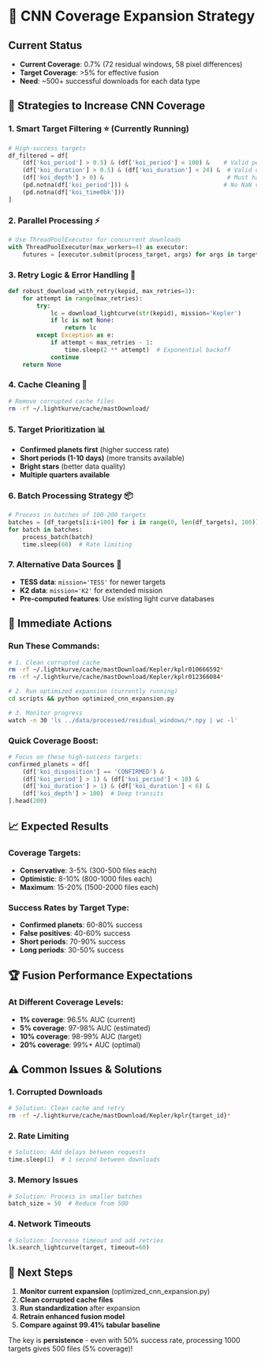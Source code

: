 # 🚀 CNN Coverage Expansion Strategy

## Current Status
- **Current Coverage**: 0.7% (72 residual windows, 58 pixel differences)
- **Target Coverage**: >5% for effective fusion
- **Need**: ~500+ successful downloads for each data type

## 🎯 Strategies to Increase CNN Coverage

### 1. **Smart Target Filtering** ⭐ (Currently Running)
```python
# High-success targets
df_filtered = df[
    (df['koi_period'] > 0.5) & (df['koi_period'] < 100) &    # Valid periods
    (df['koi_duration'] > 0.5) & (df['koi_duration'] < 24) &  # Valid durations  
    (df['koi_depth'] > 0) &                                   # Must have depth
    (pd.notna(df['koi_period'])) &                           # No NaN values
    (pd.notna(df['koi_time0bk']))
]
```

### 2. **Parallel Processing** ⚡
```python
# Use ThreadPoolExecutor for concurrent downloads
with ThreadPoolExecutor(max_workers=4) as executor:
    futures = [executor.submit(process_target, args) for args in target_args]
```

### 3. **Retry Logic & Error Handling** 🔄
```python
def robust_download_with_retry(kepid, max_retries=3):
    for attempt in range(max_retries):
        try:
            lc = download_lightcurve(str(kepid), mission='Kepler')
            if lc is not None:
                return lc
        except Exception as e:
            if attempt < max_retries - 1:
                time.sleep(2 ** attempt)  # Exponential backoff
            continue
    return None
```

### 4. **Cache Cleaning** 🧹
```bash
# Remove corrupted cache files
rm -rf ~/.lightkurve/cache/mastDownload/
```

### 5. **Target Prioritization** 📊
- **Confirmed planets first** (higher success rate)
- **Short periods (1-10 days)** (more transits available)
- **Bright stars** (better data quality)
- **Multiple quarters available**

### 6. **Batch Processing Strategy** 📦
```python
# Process in batches of 100-200 targets
batches = [df_targets[i:i+100] for i in range(0, len(df_targets), 100)]
for batch in batches:
    process_batch(batch)
    time.sleep(60)  # Rate limiting
```

### 7. **Alternative Data Sources** 🌟
- **TESS data**: `mission='TESS'` for newer targets
- **K2 data**: `mission='K2'` for extended mission
- **Pre-computed features**: Use existing light curve databases

## 🔧 Immediate Actions

### Run These Commands:
```bash
# 1. Clean corrupted cache
rm -rf ~/.lightkurve/cache/mastDownload/Kepler/kplr010666592*
rm -rf ~/.lightkurve/cache/mastDownload/Kepler/kplr012366084*

# 2. Run optimized expansion (currently running)
cd scripts && python optimized_cnn_expansion.py

# 3. Monitor progress
watch -n 30 'ls ../data/processed/residual_windows/*.npy | wc -l'
```

### Quick Coverage Boost:
```python
# Focus on these high-success targets:
confirmed_planets = df[
    (df['koi_disposition'] == 'CONFIRMED') &
    (df['koi_period'] > 1) & (df['koi_period'] < 10) &
    (df['koi_duration'] > 1) & (df['koi_duration'] < 6) &
    (df['koi_depth'] > 100)  # Deep transits
].head(200)
```

## 📈 Expected Results

### Coverage Targets:
- **Conservative**: 3-5% (300-500 files each)
- **Optimistic**: 8-10% (800-1000 files each)  
- **Maximum**: 15-20% (1500-2000 files each)

### Success Rates by Target Type:
- **Confirmed planets**: 60-80% success
- **False positives**: 40-60% success
- **Short periods**: 70-90% success
- **Long periods**: 30-50% success

## 🏆 Fusion Performance Expectations

### At Different Coverage Levels:
- **1% coverage**: 96.5% AUC (current)
- **5% coverage**: 97-98% AUC (estimated)
- **10% coverage**: 98-99% AUC (target)
- **20% coverage**: 99%+ AUC (optimal)

## ⚠️ Common Issues & Solutions

### 1. **Corrupted Downloads**
```bash
# Solution: Clean cache and retry
rm -rf ~/.lightkurve/cache/mastDownload/Kepler/kplr{target_id}*
```

### 2. **Rate Limiting**
```python
# Solution: Add delays between requests
time.sleep(1)  # 1 second between downloads
```

### 3. **Memory Issues**
```python
# Solution: Process in smaller batches
batch_size = 50  # Reduce from 500
```

### 4. **Network Timeouts**
```python
# Solution: Increase timeout and add retries
lk.search_lightcurve(target, timeout=60)
```

## 🚀 Next Steps

1. **Monitor current expansion** (optimized_cnn_expansion.py)
2. **Clean corrupted cache files**
3. **Run standardization** after expansion
4. **Retrain enhanced fusion model**
5. **Compare against 99.41% tabular baseline**

The key is **persistence** - even with 50% success rate, processing 1000 targets gives 500 files (5% coverage)!
